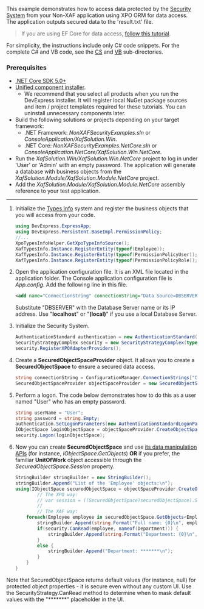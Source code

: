 <!-- default file list -->

This example demonstrates how to access data protected by the [Security System](https://docs.devexpress.com/eXpressAppFramework/113366/concepts/security-system/security-system-overview) from your Non-XAF application using XPO ORM for data access. The application outputs secured data to the 'result.txt' file. 

>If you are using EF Core for data access, [follow this tutorial](https://www.devexpress.com/go/XAF_Security_NonXAF_Console_EFCore.aspx).

For simplicity, the instructions include only C# code snippets. For the complete C# and VB code, see the [CS](CS) and [VB](VB) sub-directories.
 
### Prerequisites
- [.NET Core SDK 5.0+](https://dotnet.microsoft.com/download/dotnet-core)
- [Unified component installer](https://www.devexpress.com/Products/Try/).
  - We recommend that you select all  products when you run the DevExpress installer. It will register local NuGet package sources and item / project templates required for these tutorials. You can uninstall unnecessary components later.
- Build the following solutions or projects depending on your target framework:
  - .NET Framework: *NonXAFSecurityExamples.sln* or *ConsoleApplication/XafSolution.Win*.
  - .NET Core: *NonXAFSecurityExamples.NetCore.sln* or *ConsoleApplication.NetCore/XafSolution.Win.NetCore*.
- Run the *XafSolution.Win/XafSolution.Win.NetCore* project to log in under 'User' or 'Admin' with an empty password. The application will generate a database with business objects from the *XafSolution.Module/XafSolution.Module.NetCore* project.
- Add the *XafSolution.Module/XafSolution.Module.NetCore* assembly reference to your test application.

***

1. Initialize the [Types Info](https://docs.devexpress.com/eXpressAppFramework/113669/concepts/business-model-design/types-info-subsystem) system and register the business objects that you will access from your code.
	
	[](#tab/tabid-csharp)
	
	```csharp
	using DevExpress.ExpressApp;
	using DevExpress.Persistent.BaseImpl.PermissionPolicy;
	//...
	XpoTypesInfoHelper.GetXpoTypeInfoSource();
    XafTypesInfo.Instance.RegisterEntity(typeof(Employee));
    XafTypesInfo.Instance.RegisterEntity(typeof(PermissionPolicyUser));
    XafTypesInfo.Instance.RegisterEntity(typeof(PermissionPolicyRole));
	```
2. Open the application configuration file. It is an XML file located in the application folder. The Console application configuration file is _App.config_. Add the following line in this file.
	
	[](#tab/tabid-xml)
	
	```xml
	<add name="ConnectionString" connectionString="Data Source=DBSERVER;Initial Catalog=XafSolution;Integrated Security=True"/>
	```
	
	Substitute "DBSERVER" with the Database Server name or its IP address. Use "**localhost**" or "**(local)**" if you use a local Database Server.
	
3. Initialize the Security System.
	
	[](#tab/tabid-csharp)
	
	```csharp
    AuthenticationStandard authentication = new AuthenticationStandard();
    SecurityStrategyComplex security = new SecurityStrategyComplex(typeof(PermissionPolicyUser), typeof(PermissionPolicyRole), auth);
    security.RegisterXPOAdapterProviders();
	```
4. Create a **SecuredObjectSpaceProvider** object. It allows you to create a **SecuredObjectSpace** to ensure a secured data access.
	[](#tab/tabid-csharp)
	
	```csharp
	string connectionString = ConfigurationManager.ConnectionStrings["ConnectionString"].ConnectionString;
	SecuredObjectSpaceProvider objectSpaceProvider = new SecuredObjectSpaceProvider(security, connectionString, null);
	```
5. Perform a logon. The code below demonstrates how to do this as a user named "User" who has an empty password.
[](#tab/tabid-csharp)
	
	```csharp
    string userName = "User";
    string password = string.Empty;
    authentication.SetLogonParameters(new AuthenticationStandardLogonParameters(userName, password));
	IObjectSpace loginObjectSpace = objectSpaceProvider.CreateObjectSpace();
    security.Logon(loginObjectSpace);
	```
6. Now you can create **SecuredObjectSpace** and use [its data manipulation APIs](https://docs.devexpress.com/eXpressAppFramework/113711/concepts/data-manipulation-and-business-logic/create-read-update-and-delete-data) (for instance, *IObjectSpace.GetObjects*) **OR** if you prefer, the familiar **UnitOfWork** object accessible through the *SecuredObjectSpace.Session* property.

	[](#tab/tabid-csharp)
	
	```csharp
    StringBuilder stringBuilder = new StringBuilder();
    stringBuilder.Append("List of the 'Employee' objects:\n");
    using(IObjectSpace securedObjectSpace = objectSpaceProvider.CreateObjectSpace()) {
            // The XPO way:
            // var session = ((SecuredObjectSpace)securedObjectSpace).Session;
            // 
            // The XAF way:
		foreach(Employee employee in securedObjectSpace.GetObjects<Employee>()) {
			stringBuilder.Append(string.Format("Full name: {0}\n", employee.FullName));
			if(security.CanRead(employee, nameof(Department))) {
				stringBuilder.Append(string.Format("Department: {0}\n", employee.Department.Title));
			}
			else {
				stringBuilder.Append("Department: *******\n");
			}
		} 
	}
	```

Note that SecuredObjectSpace returns default values (for instance, null) for protected object properties - it is secure even without any custom UI. Use the SecurityStrategy.CanRead method to determine when to mask default values with the "*******" placeholder in the UI.
